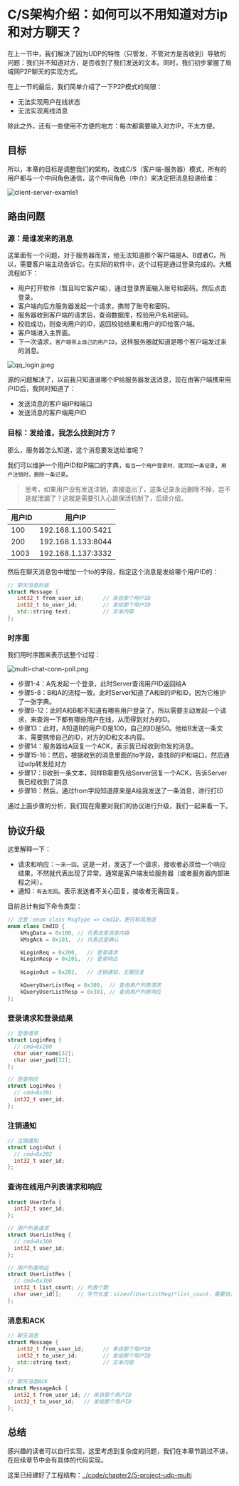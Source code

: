 # C/S架构介绍：如何可以不用知道对方ip和对方聊天？

在上一节中，我们解决了因为UDP的特性（只管发，不管对方是否收到）导致的问题：我们并不知道对方，是否收到了我们发送的文本。同时，我们初步掌握了局域网P2P聊天的实现方式。

在上一节的最后，我们简单介绍了一下P2P模式的局限：

- 无法实现用户在线状态
- 无法实现离线消息

除此之外，还有一些使用不方便的地方：每次都需要输入对方IP，不太方便。

## 目标

所以，本章的目标是调整我们的架构，改成C/S（客户端-服务器）模式，所有的用户都与一个中间角色通信，这个中间角色（中介）来决定把消息投递给谁：

![client-server-examle1](../images/chapter2/client-server-example1.jpg)

## 路由问题

### 源：是谁发来的消息

这里面有一个问题，对于服务器而言，他无法知道那个客户端是A、B或者C，所以，需要客户端主动告诉它。在实际的软件中，这个过程是通过登录完成的。大概流程如下：

- 用户打开软件（暂且叫它客户端），通过登录界面输入账号和密码，然后点击登录。
- 客户端向后方服务器发起一个请求，携带了账号和密码。
- 服务器收到客户端的请求后，查询数据库，校验用户名和密码。
- 校验成功，则查询用户的ID，返回校验结果和用户的ID给客户端。
- 客户端进入主界面。
- 下一次请求，`客户端带上自己的用户ID`，这样服务器就知道是哪个客户端发过来的消息。

![qq_login.jpeg](../images/chapter2/qq_login.jpeg)

源的问题解决了，以前我只知道谁哪个IP给服务器发送消息，现在由客户端携带用户ID后，我同时知道了：

- 发送消息的客户端IP和端口
- 发送消息的客户端用户ID

### 目标：发给谁，我怎么找到对方？

那么，服务器怎么知道，这个消息要发送给谁呢？

我们可以维护一个用户ID和IP端口的字典，`每当一个用户登录时，就添加一条记录`，`用户注销时，删除一条记录`。

> 思考，如果用户没有发送注销，直接退出了，这条记录永远删除不掉，岂不是就泄漏了？这就是需要引入心跳保活机制了，后续介绍。

| 用户ID | 用户IP             |
| ------ | ------------------ |
| 100    | 192.168.1.100:5421 |
| 200    | 192.168.1.133:8044 |
| 1003   | 192.168.1.137:3332 |

然后在聊天消息包中增加一个to的字段，指定这个消息是发给哪个用户ID的：

```c++
// 聊天消息封装
struct Message {
   int32_t from_user_id;      // 来自那个用户ID
   int32_t to_user_id;        // 发给那个用户ID
   std::string text;          // 文本内容
};
```

### 时序图

我们用时序图来表示这整个过程：

![multi-chat-conn-poll.png](../images/chapter2/multi-chat-conn-poll.png)

- 步骤1-4：A先发起一个登录，此时Server查询用户ID返回给A
- 步骤5-8：B和A的流程一致。此时Server知道了A和B的IP和ID，因为它维护了一张字典。
- 步骤9-12：此时A和B都不知道有哪些用户登录了，所以需要主动发起一个请求，来查询一下都有哪些用户在线，从而得到对方的ID。
- 步骤13：此时，A知道B的用户ID是100，自己的ID是50。他给B发送一条文本，需要携带自己的ID，对方的ID和文本内容。
- 步骤14：服务器给A回复一个ACK，表示我已经收到你发的消息。
- 步骤15-16：然后，根据收到的消息里面的to字段，查找B的IP和端口，然后通过udp转发给对方
- 步骤17：B收到一条文本，同样B需要先给Server回复一个ACK，告诉Server我已经收到了消息
- 步骤18：然后，通过from字段知道原来是A给我发送了一条消息，进行打印

通过上面步骤的分析，我们现在需要对我们的协议进行升级，我们一起来看一下。

## 协议升级

这里解释一下：

- 请求和响应：`一来一回`。这是一对，发送了一个请求，接收者必须给一个响应结果，不然就代表出现了异常。通常是客户端发给服务器（或者服务器内部进程之间）。
- 通知：`有去无回`。表示发送者不关心回复，接收者无需回复。

目前总计有如下命令类型：

```c++
// 注意：enum class MsgType => CmdID，更符和其用途
enum class CmdID {
    kMsgData = 0x100, // 代表这是消息内容
    kMsgAck = 0x101,  // 代表这是确认

    kLoginReq = 0x200,   // 登录请求
    kLoginResp = 0x201,  // 登录响应
    
    kLoginOut = 0x202,   // 注销通知，无需回复

    kQueryUserListReq = 0x300,  // 查询用户列表请求
    kQueryUserListResp = 0x301, // 查询用户列表响应
};
```

### 登录请求和登录结果

```c++
// 登录请求
struct LoginReq {
  // cmd=0x200
  char user_name[32];
  char user_pwd[32];
};

// 登录响应
struct LoginRes {
  // cmd=0x201
  int32_t user_id;
};
```

### 注销通知

```c++
// 注销通知
struct LoginOut {
  // cmd=0x202
  int32_t user_id;
};
```

### 查询在线用户列表请求和响应

```c++
struct UserInfo {
  int32_t user_id;
};

// 用户列表请求
struct UserListReq {
  // cmd=0x300
  int32_t user_id;
};

// 用户列表响应
struct UserListRes {
  // cmd=0x300
  int32_t list_count; // 列表个数
  char user_id[];     // 字节长度：sizeof(UserListReq)*list_count，需要自己手动解析
};
```

### 消息和ACK

```c++
// 聊天消息
struct Message {
   int32_t from_user_id;      // 来自那个用户ID
   int32_t to_user_id;        // 发给那个用户ID
   std::string text;          // 文本内容
};

// 聊天消息ACK
struct MessageAck {
  int32_t from_user_id; // 来自那个用户ID
  int32_t to_user_id;   // 发给那个用户ID
};
```

## 总结

感兴趣的读者可以自行实现，这里考虑到复杂度的问题，我们在本章节跳过不讲，在后续章节中会有具体的代码实现。

这里已经建好了工程结构：[../code/chapter2/5-project-udp-multi](../code/chapter2/5-project-udp-multi)

